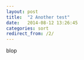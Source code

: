 ```yaml
---
layout: post
title:  "2 Another test"
date:   2014-08-12 13:26:45
categories: sort
redirect_from: /2/
---
```


blop
